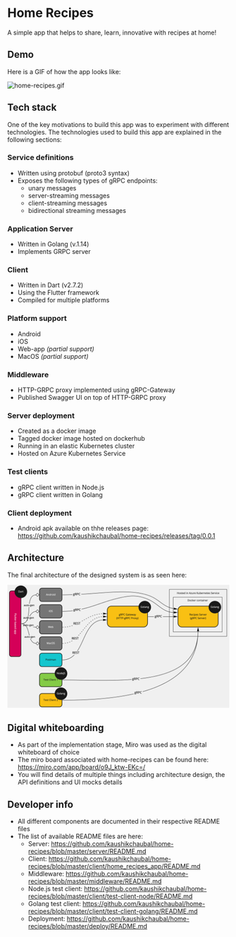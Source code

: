 # Home Recipes
A simple app that helps to share, learn, innovative with recipes at home! 

## Demo
Here is a GIF of how the app looks like:

![home-recipes.gif](home-recipes.gif)

## Tech stack
One of the key motivations to build this app was to experiment with different technologies. The technologies used to build this app are explained in the following sections:

### Service definitions
* Written using protobuf (proto3 syntax)
* Exposes the following types of gRPC endpoints:
    * unary messages
    * server-streaming messages
    * client-streaming messages
    * bidirectional streaming messages

### Application Server
* Written in Golang (v.1.14)
* Implements GRPC server  

### Client
* Written in Dart (v2.7.2)
* Using the Flutter framework
* Compiled for multiple platforms

### Platform support
* Android
* iOS
* Web-app _(partial support)_
* MacOS _(partial support)_

### Middleware
* HTTP-GRPC proxy implemented using gRPC-Gateway
* Published Swagger UI on top of HTTP-GRPC proxy

### Server deployment
* Created as a docker image
* Tagged docker image hosted on dockerhub
* Running in an elastic Kubernetes cluster
* Hosted on Azure Kubernetes Service

### Test clients
* gRPC client written in Node.js
* gRPC client written in Golang

### Client deployment
* Android apk available on thhe releases page: https://github.com/kaushikchaubal/home-recipes/releases/tag/0.0.1

## Architecture
The final architecture of the designed system is as seen here:

![architecture-diagram.png](architecture-diagram.png)

## Digital whiteboarding
* As part of the implementation stage, Miro was used as the digital whiteboard of choice
* The miro board associated with home-recipes can be found here: https://miro.com/app/board/o9J_ktw-EKc=/ 
* You will find details of multiple things including architecture design, the API definitions and UI mocks details

## Developer info
* All different components are documented in their respective README files
* The list of available README files are here:
    * Server: https://github.com/kaushikchaubal/home-recipes/blob/master/server/README.md
    * Client: https://github.com/kaushikchaubal/home-recipes/blob/master/client/home_recipes_app/README.md
    * Middleware: https://github.com/kaushikchaubal/home-recipes/blob/master/middleware/README.md
    * Node.js test client: https://github.com/kaushikchaubal/home-recipes/blob/master/client/test-client-node/README.md
    * Golang test client: https://github.com/kaushikchaubal/home-recipes/blob/master/client/test-client-golang/README.md
    * Deployment: https://github.com/kaushikchaubal/home-recipes/blob/master/deploy/README.md

